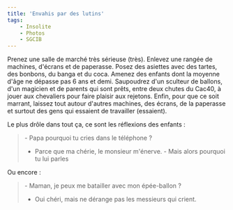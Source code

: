 ```yaml
---
title: 'Envahis par des lutins'
tags:
    - Insolite
    - Photos
    - SGCIB
---
```


Prenez une salle de marché très sérieuse (très). Enlevez une rangée de machines,
d'écrans et de paperasse. Posez des asiettes avec des tartes, des bonbons, du
banga et du coca. Amenez des enfants dont la moyenne d'âge ne dépasse pas 6 ans
et demi. Saupoudrez d'un sculteur de ballons, d'un magicien et de parents qui
sont prêts, entre deux chutes du Cac40, à jouer aux chevaliers pour faire
plaisir aux rejetons. Enfin, pour que ce soit marrant, laissez tout autour
d'autres machines, des écrans, de la paperasse et surtout des gens qui essaient
de travailler (essaient).

Le plus drôle dans tout ça, ce sont les réflexions des enfants&nbsp;:

> &#45; Papa pourquoi tu cries dans le téléphone&nbsp;?
>
> -   Parce que ma chérie, le monsieur m'énerve. - Mais alors pourquoi tu lui
>     parles

Ou encore :

> &#45; Maman, je peux me batailler avec mon épée-ballon&nbsp;?
>
> -   Oui chéri, mais ne dérange pas les messieurs qui crient.
